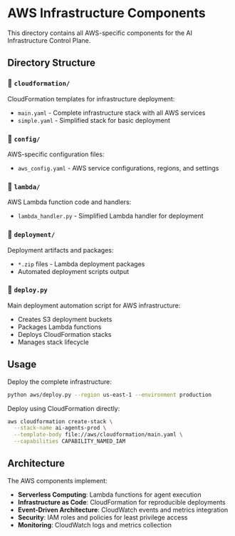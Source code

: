 # AWS Infrastructure Components

This directory contains all AWS-specific components for the AI Infrastructure Control Plane.

## Directory Structure

### 📁 `cloudformation/`
CloudFormation templates for infrastructure deployment:
- `main.yaml` - Complete infrastructure stack with all AWS services
- `simple.yaml` - Simplified stack for basic deployment

### 📁 `config/`
AWS-specific configuration files:
- `aws_config.yaml` - AWS service configurations, regions, and settings

### 📁 `lambda/`
AWS Lambda function code and handlers:
- `lambda_handler.py` - Simplified Lambda handler for deployment

### 📁 `deployment/`
Deployment artifacts and packages:
- `*.zip` files - Lambda deployment packages
- Automated deployment scripts output

### 📄 `deploy.py`
Main deployment automation script for AWS infrastructure:
- Creates S3 deployment buckets
- Packages Lambda functions
- Deploys CloudFormation stacks
- Manages stack lifecycle

## Usage

Deploy the complete infrastructure:
```bash
python aws/deploy.py --region us-east-1 --environment production
```

Deploy using CloudFormation directly:
```bash
aws cloudformation create-stack \
  --stack-name ai-agents-prod \
  --template-body file://aws/cloudformation/main.yaml \
  --capabilities CAPABILITY_NAMED_IAM
```

## Architecture

The AWS components implement:
- **Serverless Computing**: Lambda functions for agent execution
- **Infrastructure as Code**: CloudFormation for reproducible deployments
- **Event-Driven Architecture**: CloudWatch events and metrics integration
- **Security**: IAM roles and policies for least privilege access
- **Monitoring**: CloudWatch logs and metrics collection
